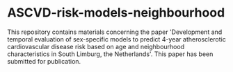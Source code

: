 # ASCVD-risk-models-neighbourhood

This repository contains materials concerning the paper 'Development and temporal evaluation of sex-specific models to predict 4-year atherosclerotic cardiovascular disease risk based on age and neighbourhood characteristics in South Limburg, the Netherlands'. This paper has been submitted for publication.
